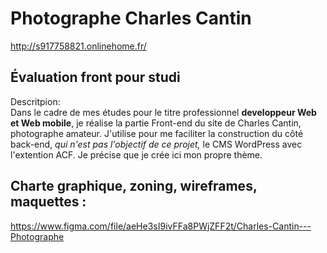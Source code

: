 # Photographe Charles Cantin  
http://s917758821.onlinehome.fr/

## Évaluation front pour studi

Descritpion:  
Dans le cadre de mes études pour le titre professionnel **developpeur Web et Web mobile**, je réalise la partie Front-end du site de Charles Cantin, photographe amateur. J'utilise pour me faciliter la construction du côté back-end, *qui n'est pas l'objectif de ce projet,* le CMS WordPress avec l'extention ACF. Je précise que je crée ici mon propre thème. 

## Charte graphique, zoning, wireframes, maquettes :
https://www.figma.com/file/aeHe3sI9ivFFa8PWjZFF2t/Charles-Cantin---Photographe
